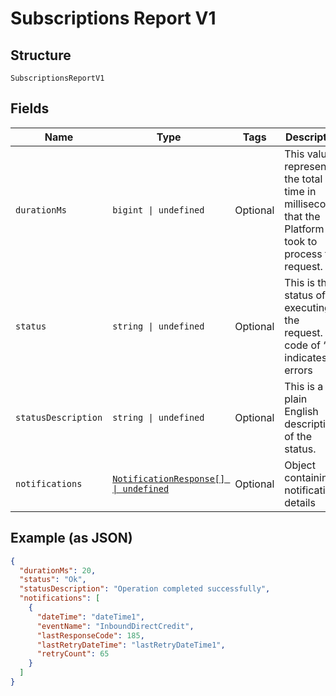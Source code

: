 
# Subscriptions Report V1

## Structure

`SubscriptionsReportV1`

## Fields

| Name | Type | Tags | Description |
|  --- | --- | --- | --- |
| `durationMs` | `bigint \| undefined` | Optional | This value represents the total time in milliseconds that the Platform took to process the request. |
| `status` | `string \| undefined` | Optional | This is the status of executing the request.&nbsp;A code of ‘Ok’ indicates no errors |
| `statusDescription` | `string \| undefined` | Optional | This is a plain English description of the status. |
| `notifications` | [`NotificationResponse[] \| undefined`](../../doc/models/notification-response.md) | Optional | Object containing notification details |

## Example (as JSON)

```json
{
  "durationMs": 20,
  "status": "Ok",
  "statusDescription": "Operation completed successfully",
  "notifications": [
    {
      "dateTime": "dateTime1",
      "eventName": "InboundDirectCredit",
      "lastResponseCode": 185,
      "lastRetryDateTime": "lastRetryDateTime1",
      "retryCount": 65
    }
  ]
}
```

